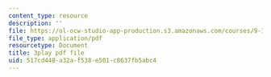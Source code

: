 ```yaml
---
content_type: resource
description: ''
file: https://ol-ocw-studio-app-production.s3.amazonaws.com/courses/9-14-brain-structure-and-its-origins-spring-2014/517cd448a32af538e501c8637fb5abc4_555136.pdf
file_type: application/pdf
resourcetype: Document
title: 3play pdf file
uid: 517cd448-a32a-f538-e501-c8637fb5abc4
---
```

